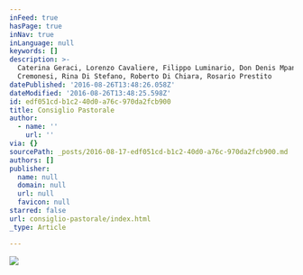 ```yaml
---
inFeed: true
hasPage: true
inNav: true
inLanguage: null
keywords: []
description: >-
  Caterina Geraci, Lorenzo Cavaliere, Filippo Luminario, Don Denis Mpanga, Marco
  Cremonesi, Rina Di Stefano, Roberto Di Chiara, Rosario Prestito
datePublished: '2016-08-26T13:48:26.058Z'
dateModified: '2016-08-26T13:48:25.598Z'
id: edf051cd-b1c2-40d0-a76c-970da2fcb900
title: Consiglio Pastorale
author:
  - name: ''
    url: ''
via: {}
sourcePath: _posts/2016-08-17-edf051cd-b1c2-40d0-a76c-970da2fcb900.md
authors: []
publisher:
  name: null
  domain: null
  url: null
  favicon: null
starred: false
url: consiglio-pastorale/index.html
_type: Article

---
```

![](https://the-grid-user-content.s3-us-west-2.amazonaws.com/c67b533d-7bc5-4aa1-b3a5-605d8f588505.jpg)